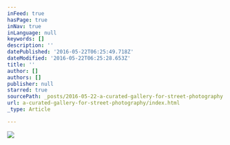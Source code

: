 ```yaml
---
inFeed: true
hasPage: true
inNav: true
inLanguage: null
keywords: []
description: ''
datePublished: '2016-05-22T06:25:49.718Z'
dateModified: '2016-05-22T06:25:28.653Z'
title: ''
author: []
authors: []
publisher: null
starred: true
sourcePath: _posts/2016-05-22-a-curated-gallery-for-street-photography.md
url: a-curated-gallery-for-street-photography/index.html
_type: Article

---
```

![](https://the-grid-user-content.s3-us-west-2.amazonaws.com/f204e286-1afe-433a-a65a-7e3a29e3f501.jpg)
